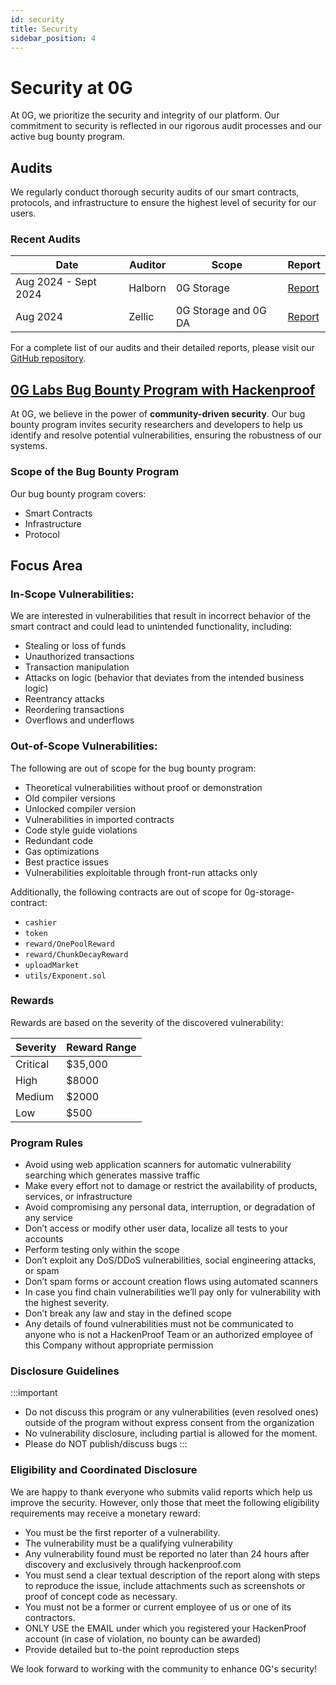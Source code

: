 ```yaml
---
id: security
title: Security
sidebar_position: 4
---
```


# Security at 0G

At 0G, we prioritize the security and integrity of our platform. Our commitment to security is reflected in our rigorous audit processes and our active bug bounty program.

## Audits

We regularly conduct thorough security audits of our smart contracts, protocols, and infrastructure to ensure the highest level of security for our users.

### Recent Audits 

| Date | Auditor | Scope | Report |
|------|---------|-------|--------|
| Aug 2024 - Sept 2024 | Halborn | 0G Storage | [Report](https://github.com/0glabs/0g-doc-new/blob/main/audit/Halborn%200G%20Storage%20Node%20Audit.pdf) |
| Aug 2024 | Zellic | 0G Storage and 0G DA | [Report](https://github.com/0glabs/0g-doc-new/blob/main/audit/Zellic%200G%20Storage%20and%200G%20DA%20Audit.pdf) |

For a complete list of our audits and their detailed reports, please visit our [GitHub repository](https://github.com/0glabs/0g-doc-new/tree/main/audit).

## [0G Labs Bug Bounty Program with Hackenproof](https://hackenproof.com/programs/0g-labs-smart-contracts)

At 0G, we believe in the power of **community-driven security**. Our bug bounty program invites security researchers and developers to help us identify and resolve potential vulnerabilities, ensuring the robustness of our systems. 

### Scope of the Bug Bounty Program
Our bug bounty program covers:
- Smart Contracts
- Infrastructure
- Protocol
  
## Focus Area

### In-Scope Vulnerabilities: 
We are interested in vulnerabilities that result in incorrect behavior of the smart contract and could lead to unintended functionality, including:

- Stealing or loss of funds
- Unauthorized transactions
- Transaction manipulation
- Attacks on logic (behavior that deviates from the intended business logic)
- Reentrancy attacks
- Reordering transactions
- Overflows and underflows

### Out-of-Scope Vulnerabilities: 
The following are out of scope for the bug bounty program:

- Theoretical vulnerabilities without proof or demonstration
- Old compiler versions
- Unlocked compiler version
- Vulnerabilities in imported contracts
- Code style guide violations
- Redundant code
- Gas optimizations
- Best practice issues
- Vulnerabilities exploitable through front-run attacks only

Additionally, the following contracts are out of scope for 0g-storage-contract:
- `cashier`
- `token`
- `reward/OnePoolReward`
- `reward/ChunkDecayReward`
- `uploadMarket`
- `utils/Exponent.sol`

### Rewards

Rewards are based on the severity of the discovered vulnerability:

| Severity | Reward Range |
|----------|--------------|
| Critical | $35,000 |
| High     | $8000 |
| Medium   | $2000 |
| Low      | $500 |

### Program Rules

- Avoid using web application scanners for automatic vulnerability searching which generates massive traffic
- Make every effort not to damage or restrict the availability of products, services, or infrastructure
- Avoid compromising any personal data, interruption, or degradation of any service
- Don’t access or modify other user data, localize all tests to your accounts
- Perform testing only within the scope
- Don’t exploit any DoS/DDoS vulnerabilities, social engineering attacks, or spam
- Don’t spam forms or account creation flows using automated scanners
- In case you find chain vulnerabilities we’ll pay only for vulnerability with the highest severity.
- Don’t break any law and stay in the defined scope
- Any details of found vulnerabilities must not be communicated to anyone who is not a HackenProof Team or an authorized employee of this Company without appropriate permission

### Disclosure Guidelines
:::important
- Do not discuss this program or any vulnerabilities (even resolved ones) outside of the program without express consent from the organization
- No vulnerability disclosure, including partial is allowed for the moment.
- Please do NOT publish/discuss bugs
:::

### Eligibility and Coordinated Disclosure

We are happy to thank everyone who submits valid reports which help us improve the security. However, only those that meet the following eligibility requirements may receive a monetary reward:

- You must be the first reporter of a vulnerability.
- The vulnerability must be a qualifying vulnerability
- Any vulnerability found must be reported no later than 24 hours after discovery and exclusively through hackenproof.com
- You must send a clear textual description of the report along with steps to reproduce the issue, include attachments such as screenshots or proof of concept code as necessary.
- You must not be a former or current employee of us or one of its contractors.
- ONLY USE the EMAIL under which you registered your HackenProof account (in case of violation, no bounty can be awarded)
- Provide detailed but to-the point reproduction steps

We look forward to working with the community to enhance 0G's security! 
